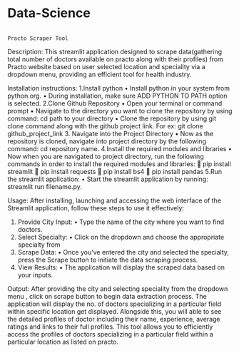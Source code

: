 # Data-Science
                                                                          Practo Scraper Tool

Description:
This  streamlit application designed to scrape data(gathering total number of doctors available on practo along with their profiles) from Practo website based on user selected location and  speciality via a dropdown menu, providing an efficient tool for health industry.

Installation instructions:
  1.Install python 
•	Install python in your system from python.org.
•	During installation, make sure ADD PYTHON TO PATH option is selected.
   2.Clone Github Repository
•	Open your terminal or command prompt
•	Navigate to the directory you want to clone the repository by using command: cd path to your directory
•	Clone the repository by using git clone command along with the github project link. For ex: git clone github_project_link
     3. Navigate into the Project Directory
•	Now as the repository is cloned, navigate into project directory by the following command: cd repository name.
     4.Install the required modules and libraries
•	Now when you are navigated to project directory, run the following commands in order to install the required modules and libraries:
	pip install streamlit
	pip install requests
	pip install bs4
	pip install pandas
   5.Run the streamlit application:
•	Start the streamlit application by running: streamlit run filename.py.
                              
Usage:
After installing, launching and accessing the web interface of the Streamlit application, follow these steps to use it effectively:
1.	Provide City Input:
•	Type the name of the city where you want to find doctors.
2.	Select Specialty:
•	Click on the dropdown and choose the appropriate specialty from 
3.	Scrape Data:
•	Once you’ve entered the city and selected the specialty, press the Scrape button to initiate the data scraping process.
4.	View Results:
•	The application will display the scraped data based on your inputs.

Output:
After providing the city and selecting speciality from the dropdown menu , click on scrape button to begin data extraction process. The application will display the no. of doctors specializing in a particular field within specific location get displayed. Alongside this, you will able to see the detailed profiles of doctor including their name, experience, average ratings and links to their full profiles. This tool allows you to efficiently access the profiles of doctors specializing in a particular field within a particular location as listed on practo.


